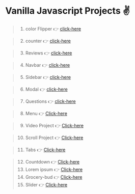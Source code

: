 # Vanilla Javascript Projects ✌

> 01. color Flipper   👉 [click-here](./Vanilla%20javascript%20course/01.%20Color%20Flipper/) 

> 02. counter   👉 [click-here](./Vanilla%20javascript%20course/02.%20Counter/)


> 03. Reviews 👉 [click-here](./Vanilla%20javascript%20course/03.%20Reviews/)

> 04. Navbar 👉 [click-here](./Vanilla%20javascript%20course/04.%20Navbar/)

> 05. Sidebar 👉 [click-here](./Vanilla%20javascript%20course/05.%20Sidebar/)

> 06. Modal 👉 [click-here](./Vanilla%20javascript%20course/06.%20Modal/)

> 07. Questions 👉 [click-here](./Vanilla%20javascript%20course/07.%20Questions/)

> 08. Menu 👉 [Click-here](./Vanilla%20javascript%20course/08.%20Menu/)

> 09. Video Project  👉 [Click-here](./Vanilla%20javascript%20course/09.%20video%20Project/)

> 10. Scroll Project  👉 [Click-here](./Vanilla%20javascript%20course/10.%20Scroll%20project/)

> 11. Tabs  👉 [Click-here](./Vanilla%20javascript%20course/11.%20Tabs/)

> 12. Countdown  👉 [Click-here](./Vanilla%20javascript%20course/12.%20Countdown/)
> 13. Lorem ipsum  👉 [Click-here](./Vanilla%20javascript%20course/13.%20lorem%20ipsum/)
> 14. Grocery-bud  👉 [Click-here](./Vanilla%20javascript%20course/14.%20Grocery-bud/)
> 15. Slider  👉 [Click-here](./Vanilla%20javascript%20course/15.%20Slider/)




